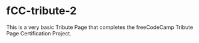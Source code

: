 # fCC-tribute-2
This is a very basic Tribute Page that completes the freeCodeCamp Tribute Page Certification Project.

